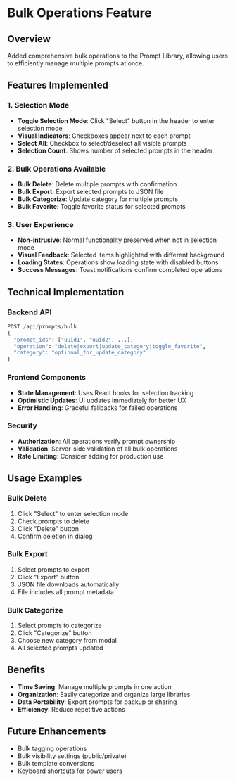 # Bulk Operations Feature

## Overview
Added comprehensive bulk operations to the Prompt Library, allowing users to efficiently manage multiple prompts at once.

## Features Implemented

### 1. Selection Mode
- **Toggle Selection Mode**: Click "Select" button in the header to enter selection mode
- **Visual Indicators**: Checkboxes appear next to each prompt
- **Select All**: Checkbox to select/deselect all visible prompts
- **Selection Count**: Shows number of selected prompts in the header

### 2. Bulk Operations Available
- **Bulk Delete**: Delete multiple prompts with confirmation
- **Bulk Export**: Export selected prompts to JSON file
- **Bulk Categorize**: Update category for multiple prompts
- **Bulk Favorite**: Toggle favorite status for selected prompts

### 3. User Experience
- **Non-intrusive**: Normal functionality preserved when not in selection mode
- **Visual Feedback**: Selected items highlighted with different background
- **Loading States**: Operations show loading state with disabled buttons
- **Success Messages**: Toast notifications confirm completed operations

## Technical Implementation

### Backend API
```python
POST /api/prompts/bulk
{
  "prompt_ids": ["uuid1", "uuid2", ...],
  "operation": "delete|export|update_category|toggle_favorite",
  "category": "optional_for_update_category"
}
```

### Frontend Components
- **State Management**: Uses React hooks for selection tracking
- **Optimistic Updates**: UI updates immediately for better UX
- **Error Handling**: Graceful fallbacks for failed operations

### Security
- **Authorization**: All operations verify prompt ownership
- **Validation**: Server-side validation of all bulk operations
- **Rate Limiting**: Consider adding for production use

## Usage Examples

### Bulk Delete
1. Click "Select" to enter selection mode
2. Check prompts to delete
3. Click "Delete" button
4. Confirm deletion in dialog

### Bulk Export
1. Select prompts to export
2. Click "Export" button
3. JSON file downloads automatically
4. File includes all prompt metadata

### Bulk Categorize
1. Select prompts to categorize
2. Click "Categorize" button
3. Choose new category from modal
4. All selected prompts updated

## Benefits
- **Time Saving**: Manage multiple prompts in one action
- **Organization**: Easily categorize and organize large libraries
- **Data Portability**: Export prompts for backup or sharing
- **Efficiency**: Reduce repetitive actions

## Future Enhancements
- Bulk tagging operations
- Bulk visibility settings (public/private)
- Bulk template conversions
- Keyboard shortcuts for power users